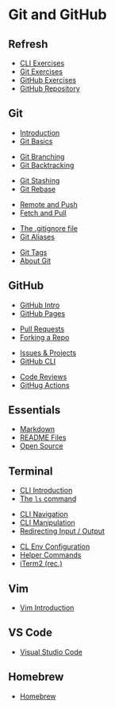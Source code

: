 # Git and GitHub

## Refresh

- [CLI Exercises](./mds/cli-exercise.md)
- [Git Exercises](./mds/git-project.md)
- [GitHub Exercises](./mds/gh-exercise.md)
- [GitHub Repository](./mds/gh-repo-todos.md)

## Git

- [Introduction](./mds/git-intro.md)
- [Git Basics](./mds/git-basics.md)

<div></div>

- [Git Branching](./mds/git-branching.md)
- [Git Backtracking](./mds/git-backtracking.md)

<div></div>

- [Git Stashing](./mds/git-stashing.md)
- [Git Rebase](./mds/git-rebase.md)

<div></div>

- [Remote and Push](./mds/git-remote-push.md)
- [Fetch and Pull](./mds/git-fetch-pull.md)

<div></div>

- [The .gitignore file](./mds/git-ignore.md)
- [Git Aliases](./mds/git-aliases.md)

<div></div>

- [Git Tags](./mds/git-tags.md)
- [About Git](./mds/about-git.md)

## GitHub

- [GitHub Intro](./mds/github-intro.md)
- [GitHub Pages](./mds/github-pages.md)

<div></div>

- [Pull Requests](./mds/pull-requests.md)
- [Forking a Repo](./mds/forking.md)

<div></div>

- [Issues & Projects](./mds/github-issues-projects.md)
- [GitHub CLI](./mds/github-cli.md)

<div></div>

- [Code Reviews](https://google.github.io/eng-practices/)
- [GitHug Actions](./mds/github-actions.md)

## Essentials

- [Markdown](./mds/markdown.md)
- [README Files](./mds/readme-files.md)
- [Open Source](./mds/open-source.md)

## Terminal

- [CLI Introduction](./mds/command-line-interface.md)
- [The `ls` command](./mds/cli-ls.md)

<div></div>

- [CLI Navigation](./mds/cli-navigation.md)
- [CLI Manipulation](./mds/cli-manipulation.md)
- [Redirecting Input / Output](./mds/cli-redirect.md)

<div></div>

- [CL Env Configuration](./mds/cl-env-config.md)
- [Helper Commands](./mds/cli-helper-commands.md)
- [iTerm2 (rec.)](https://iterm2.com/)

## Vim

- [Vim Introduction](./mds/vim.md)

## VS Code

- [Visual Studio Code](./mds/vs-code.md)

<!-- npm and npm scripts -->

## Homebrew

- [Homebrew](./mds/brew.md)
